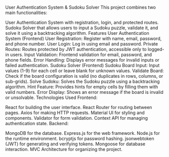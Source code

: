 User Authentication System & Sudoku Solver
This project combines two main functionalities:

User Authentication System with registration, login, and protected routes.
Sudoku Solver that allows users to input a Sudoku puzzle, validate it, and solve it using a backtracking algorithm.
Features
User Authentication System (Frontend)
User Registration: Register with name, email, password, and phone number.
User Login: Log in using email and password.
Private Routes: Routes protected by JWT authentication, accessible only to logged-in users.
Input Validation: Frontend validation for email, password, and phone fields.
Error Handling: Displays error messages for invalid inputs or failed authentication.
Sudoku Solver (Frontend)
Sudoku Board Input: Input values (1-9) for each cell or leave blank for unknown values.
Validate Board: Check if the board configuration is valid (no duplicates in rows, columns, or sub-grids).
Solve Sudoku: Solves the Sudoku puzzle using a backtracking algorithm.
Hint Feature: Provides hints for empty cells by filling them with valid numbers.
Error Display: Shows an error message if the board is invalid or unsolvable.
Technologies Used
Frontend:

React for building the user interface.
React Router for routing between pages.
Axios for making HTTP requests.
Material UI for styling and components.
Validator for form validation.
Context API for managing authentication state.
Backend:

MongoDB for the database.
Express.js for the web framework.
Node.js for the runtime environment.
bcryptjs for password hashing.
jsonwebtoken (JWT) for generating and verifying tokens.
Mongoose for database interaction.
MVC Architecture for organizing the project.
